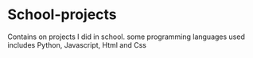 # School-projects
Contains on projects I did in school.
some programming languages used includes Python, Javascript, Html and Css
